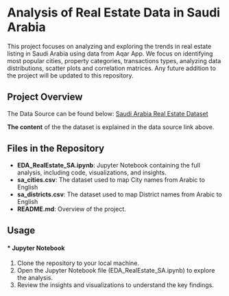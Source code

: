 # **Analysis of Real Estate Data in Saudi Arabia**

This project focuses on analyzing and exploring the trends in real estate listing in Saudi Arabia using data from Aqar App. We focus on identifying most popular cities, property categories, transactions types, analyzing data distributions, scatter plots and correlation matrices. Any future addition to the project will be updated to this repository. 

## **Project Overview**
The Data Source can be found below:
[Saudi Arabia Real Estate Dataset](https://www.kaggle.com/datasets/mohdph/saudi-arabia-real-estate-dataset/data)

**The content** of the the dataset is explained in the data source link above.

## **Files in the Repository**
* **EDA_RealEstate_SA.ipynb**: Jupyter Notebook containing the full analysis, including code, visualizations, and insights.
* **sa_cities.csv**: The dataset used to map City names from Arabic to English
* **sa_districts.csv**: The dataset used to map District names from Arabic to English
* **README.md**: Overview of the project.

## **Usage**
#### * Jupyter Notebook
1.	Clone the repository to your local machine.
2.	Open the Jupyter Notebook file (EDA_RealEstate_SA.ipynb) to explore the analysis.
3.	Review the insights and visualizations to understand the key findings.

